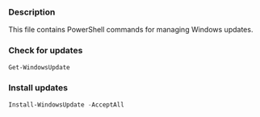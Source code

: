 ### Description
This file contains PowerShell commands for managing Windows updates.

### Check for updates
```ps1
Get-WindowsUpdate
```

### Install updates
```ps1
Install-WindowsUpdate -AcceptAll
```

